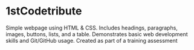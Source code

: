 # 1stCodetribute
Simple webpage using HTML &amp; CSS. Includes headings, paragraphs, images, buttons, lists, and a table. Demonstrates basic web development skills and Git/GitHub usage. Created as part of a training assessment
